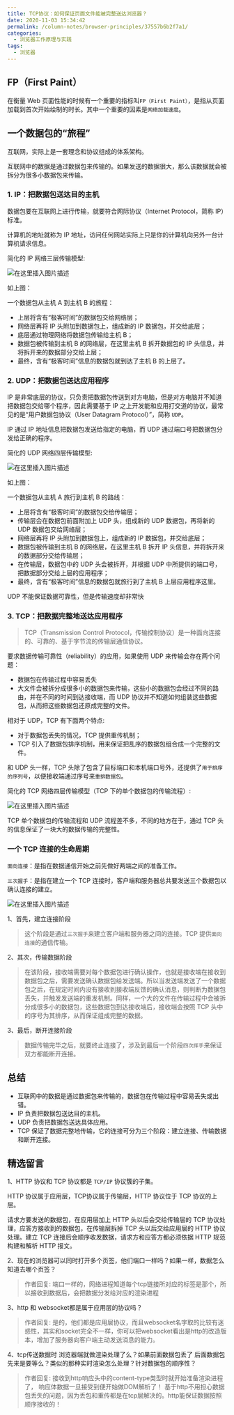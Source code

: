 ```yaml
---
title: TCP协议：如何保证页面文件能被完整送达浏览器？
date: 2020-11-03 15:34:42
permalink: /column-notes/browser-principles/37557b6b2f7a1/
categories:
  - 浏览器工作原理与实践
tags:
  - 浏览器
---
```


## FP（First Paint）

在衡量 Web 页面性能的时候有一个重要的指标叫`FP（First Paint）`，是指从页面加载到首次开始绘制的时长。其中一个重要的因素是`网络加载速度`。

## 一个数据包的“旅程”

互联网，实际上是一套理念和协议组成的体系架构。

互联网中的数据是通过数据包来传输的。如果发送的数据很大，那么该数据就会被拆分为很多小数据包来传输。

### 1. IP：把数据包送达目的主机

数据包要在互联网上进行传输，就要符合网际协议（Internet Protocol，简称 IP）标准。

计算机的地址就称为 IP 地址，访问任何网站实际上只是你的计算机向另外一台计算机请求信息。

简化的 IP 网络三层传输模型:

![在这里插入图片描述](https://img-blog.csdnimg.cn/20201103153247579.png?x-oss-process=image/watermark,type_ZmFuZ3poZW5naGVpdGk,shadow_10,text_aHR0cHM6Ly9ibG9nLmNzZG4ubmV0L2thaW1vMzEz,size_16,color_FFFFFF,t_70#pic_center)


如上图：

一个数据包从主机 A 到主机 B 的旅程：

- 上层将含有“极客时间”的数据包交给网络层；
- 网络层再将 IP 头附加到数据包上，组成新的 IP 数据包，并交给底层；
- 底层通过物理网络将数据包传输给主机 B；
- 数据包被传输到主机 B 的网络层，在这里主机 B 拆开数据包的 IP 头信息，并将拆开来的数据部分交给上层；
- 最终，含有“极客时间”信息的数据包就到达了主机 B 的上层了。


### 2. UDP：把数据包送达应用程序

IP 是非常底层的协议，只负责把数据包传送到对方电脑，但是对方电脑并不知道把数据包交给哪个程序，因此需要基于 IP 之上开发能和应用打交道的协议，最常见的是“用户数据包协议（User Datagram Protocol）”，简称 `UDP`。

IP 通过 IP 地址信息把数据包发送给指定的电脑，而 UDP 通过端口号把数据包分发给正确的程序。

简化的 UDP 网络四层传输模型:

![在这里插入图片描述](https://img-blog.csdnimg.cn/20201103153312650.png?x-oss-process=image/watermark,type_ZmFuZ3poZW5naGVpdGk,shadow_10,text_aHR0cHM6Ly9ibG9nLmNzZG4ubmV0L2thaW1vMzEz,size_16,color_FFFFFF,t_70#pic_center)


如上图：

一个数据包从主机 A 旅行到主机 B 的路线：

- 上层将含有“极客时间”的数据包交给传输层；
- 传输层会在数据包前面附加上 UDP 头，组成新的 UDP 数据包，再将新的 UDP 数据包交给网络层；
- 网络层再将 IP 头附加到数据包上，组成新的 IP 数据包，并交给底层；
- 数据包被传输到主机 B 的网络层，在这里主机 B 拆开 IP 头信息，并将拆开来的数据部分交给传输层；
- 在传输层，数据包中的 UDP 头会被拆开，并根据 UDP 中所提供的端口号，把数据部分交给上层的应用程序；
- 最终，含有“极客时间”信息的数据包就旅行到了主机 B 上层应用程序这里。


UDP 不能保证数据可靠性，但是传输速度却非常快

### 3. TCP：把数据完整地送达应用程序

> TCP（Transmission Control Protocol，传输控制协议）是一种面向连接的、可靠的、基于字节流的传输层通信协议。

要求数据传输可靠性（reliability）的应用，如果使用 UDP 来传输会存在两个问题：

- 数据包在传输过程中容易丢失
- 大文件会被拆分成很多小的数据包来传输，这些小的数据包会经过不同的路由，并在不同的时间到达接收端，而 UDP 协议并不知道如何组装这些数据包，从而把这些数据包还原成完整的文件。

相对于 UDP，TCP 有下面两个特点:

- 对于数据包丢失的情况，TCP 提供重传机制；
- TCP 引入了数据包排序机制，用来保证把乱序的数据包组合成一个完整的文件。

和 UDP 头一样，TCP 头除了包含了目标端口和本机端口号外，还提供了`用于排序的序列号`，以便接收端通过序号来`重排数据包`。

简化的 TCP 网络四层传输模型（TCP 下的单个数据包的传输流程）:

![在这里插入图片描述](https://img-blog.csdnimg.cn/20201103153340848.png?x-oss-process=image/watermark,type_ZmFuZ3poZW5naGVpdGk,shadow_10,text_aHR0cHM6Ly9ibG9nLmNzZG4ubmV0L2thaW1vMzEz,size_16,color_FFFFFF,t_70#pic_center)


TCP 单个数据包的传输流程和 UDP 流程差不多，不同的地方在于，通过 TCP 头的信息保证了一块大的数据传输的完整性。

### 一个 TCP 连接的生命周期

`面向连接`：是指在数据通信开始之前先做好两端之间的准备工作。

`三次握手`：是指在建立一个 TCP 连接时，客户端和服务器总共要发送三个数据包以确认连接的建立。

![在这里插入图片描述](https://img-blog.csdnimg.cn/20201103153357190.png?x-oss-process=image/watermark,type_ZmFuZ3poZW5naGVpdGk,shadow_10,text_aHR0cHM6Ly9ibG9nLmNzZG4ubmV0L2thaW1vMzEz,size_16,color_FFFFFF,t_70#pic_center)


1、首先，建立连接阶段

> 这个阶段是通过`三次握手`来建立客户端和服务器之间的连接。TCP 提供`面向连接`的通信传输。

2、其次，传输数据阶段

> 在该阶段，接收端需要对每个数据包进行确认操作，也就是接收端在接收到数据包之后，需要发送确认数据包给发送端。所以当发送端发送了一个数据包之后，在规定时间内没有接收到接收端反馈的确认消息，则判断为数据包丢失，并触发发送端的重发机制。同样，一个大的文件在传输过程中会被拆分成很多小的数据包，这些数据包到达接收端后，接收端会按照 TCP 头中的序号为其排序，从而保证组成完整的数据。

3、最后，断开连接阶段

> 数据传输完毕之后，就要终止连接了，涉及到最后一个阶段`四次挥手`来保证双方都能断开连接。


## 总结

- 互联网中的数据是通过数据包来传输的，数据包在传输过程中容易丢失或出错。
- IP 负责把数据包送达目的主机。
- UDP 负责把数据包送达具体应用。
- TCP 保证了数据完整地传输，它的连接可分为三个阶段：建立连接、传输数据和断开连接。

## 精选留言

1、HTTP 协议和 TCP 协议都是 `TCP/IP` 协议簇的子集。

HTTP 协议属于应用层，TCP协议属于传输层，HTTP 协议位于 TCP 协议的上层。

请求方要发送的数据包，在应用层加上 HTTP 头以后会交给传输层的 TCP 协议处理，应答方接收到的数据包，在传输层拆掉 TCP 头以后交给应用层的 HTTP 协议处理。建立 TCP 连接后会顺序收发数据，请求方和应答方都必须依据 HTTP 规范构建和解析 HTTP 报文。

2、现在的浏览器可以同时打开多个页签，他们端口一样吗？如果一样，数据怎么知道去哪个页签？

> 作者回复: 端口一样的，网络进程知道每个tcp链接所对应的标签是那个，所以接收到数据后，会把数据分发给对应的渲染进程

3、http 和 websocket都是属于应用层的协议吗？

> 作者回复: 是的，他们都是应用层协议，而且websocket名字取的比较有迷惑性，其实和socket完全不一样，你可以把websocket看出是http的改造版本，增加了服务器向客户端主动发送消息的能力。

4、tcp传送数据时 浏览器端就做渲染处理了么？如果前面数据包丢了 后面数据包先来是要等么？类似的那种实时渲染怎么处理？针对数据包的顺序性？

> 作者回复: 接收到http响应头中的content-type类型时就开始准备渲染进程了，
响应体数据一旦接受到便开始做DOM解析了！
基于http不用担心数据包丢失的问题，因为丢包和重传都是在tcp层解决的。http能保证数据按照顺序接收的！
